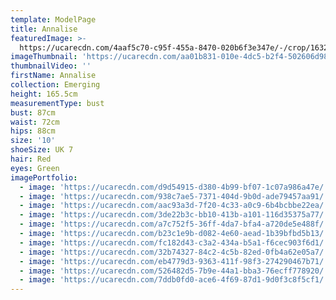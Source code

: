 ```yaml
---
template: ModelPage
title: Annalise
featuredImage: >-
  https://ucarecdn.com/4aaf5c70-c95f-455a-8470-020b6f3e347e/-/crop/1632x1018/0,0/-/preview/
imageThumbnail: 'https://ucarecdn.com/aa01b831-010e-4dc5-b2f4-502606d98f04/'
thumbnailVideo: ''
firstName: Annalise
collection: Emerging
height: 165.5cm
measurementType: bust
bust: 87cm
waist: 72cm
hips: 88cm
size: '10'
shoeSize: UK 7
hair: Red
eyes: Green
imagePortfolio:
  - image: 'https://ucarecdn.com/d9d54915-d380-4b99-bf07-1c07a986a47e/'
  - image: 'https://ucarecdn.com/938c7ae5-7371-404d-9b0d-ade79457aa91/'
  - image: 'https://ucarecdn.com/aac93a3d-7f20-4c33-a0c9-6b4bcbbe22ea/'
  - image: 'https://ucarecdn.com/3de22b3c-bb10-413b-a101-116d35375a77/'
  - image: 'https://ucarecdn.com/a7c752f5-36ff-4da7-bfa4-a720de5e488f/'
  - image: 'https://ucarecdn.com/b23c1e9b-d082-4e60-aead-1b39bfbd5b13/'
  - image: 'https://ucarecdn.com/fc182d43-c3a2-434a-b5a1-f6cec903f6d1/'
  - image: 'https://ucarecdn.com/32b74327-84c2-4c5b-82ed-0fb4a62e05a7/'
  - image: 'https://ucarecdn.com/eb4779d3-9363-411f-98f3-274290467b71/'
  - image: 'https://ucarecdn.com/526482d5-7b9e-44a1-bba3-76ecff778920/'
  - image: 'https://ucarecdn.com/7ddb0fd0-ace6-4f69-87d1-9d0f3c8f5cf1/'
---
```



